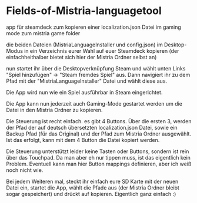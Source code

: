 # Fields-of-Mistria-languagetool
app für steamdeck zum kopieren einer localization.json Datei im gaming mode zum mistria game folder

die beiden Dateien (MistriaLanguageInstaller und config.json) im Desktop-Modus in ein Verzeichnis eurer Wahl auf euer Steamdeck kopieren (der einfachheithalber bietet sich hier der Mistria Ordner selbst an)

nun startet ihr über die Desktopverknüpfung Steam und wählt unten Links "Spiel hinzufügen" -> "Steam fremdes Spiel" aus. Dann navigiert ihr zu dem Pfad mit der "MistriaLanguageInstaller" Datei und wählt diese aus.

Die App wird nun wie ein Spiel ausführbar in Steam eingerichtet. 

Die App kann nun jederzeit auch Gaming-Mode gestartet werden um die Datei in den Mistria Ordner zu kopieren.

Die Steuerung ist recht einfach. es gibt 4 Buttons. Über die ersten 3, werden der Pfad der auf deutsch übersetzten localization.json Datei, sowie ein Backup Pfad (für das Original) und der Pfad zum Mistria Ordner ausgewählt. Ist das erfolgt, kann mit dem 4 Button die Datei kopiert werden.

Die Steuerung unterstützt leider keine Tasten oder Buttons, sondern ist rein über das Touchpad. Da man aber eh nur tippen muss, ist das eigentlich kein Problem. Eventuell kann man hier Button mappings definieren, aber ich weiß noch nicht wie.

Bei jedem Weiteren mal, steckt ihr einfach eure SD Karte mit der neuen Datei ein, startet die App, wählt die Pfade aus (der Mistria Ordner bleibt sogar gespeichert) und drückt auf kopieren. Eigentlich ganz einfach :)

